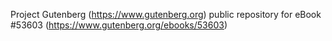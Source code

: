 Project Gutenberg (https://www.gutenberg.org) public repository for
eBook #53603 (https://www.gutenberg.org/ebooks/53603)
